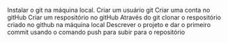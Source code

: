 Instalar o git na máquina local.
Criar um usuário git
Criar uma conta no gitHub
Criar um respositório no gitHub
Através do git clonar o respositório criado no github na máquina local
Descrever o projeto e dar o primeiro commit usando o comando push para subir para o repositório 
